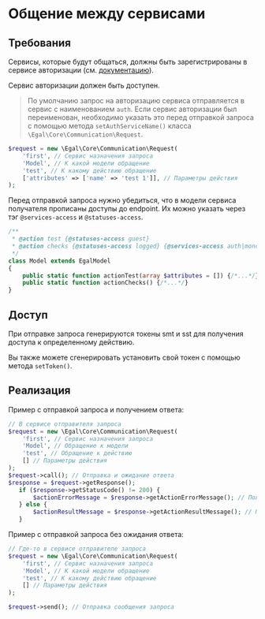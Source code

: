# Общение между сервисами

## Требования

Сервисы, которые будут общаться, должны быть зарегистрированы в сервисе
авторизации (см. [документацию](/server/authorization.md)).

Сервис авторизации должен быть доступен. 

> По умолчанию запрос на авторизацию сервиса отправляется в сервис с наименованием `auth`. 
> Если сервис авторизации был переименован, необходимо указать это перед отправкой запроса с помощью метода `setAuthServiceName()` класса `\Egal\Core\Communication\Request`.

```php
$request = new \Egal\Core\Communication\Request(
    'first', // Сервис назначения запроса
    'Model', // К какой модели обращение
    'test', // К какому действию обращение
    ['attributes' => ['name' => 'test 1']], // Параметры действия
);
```

Перед отправкой запроса нужно убедиться, что в модели сервиса получателя
прописаны доступы до endpoint. Их можно указать через тэг
`@services-access` и `@statuses-access`.

```php
/**
 * @action test {@statuses-access guest}
 * @action checks {@statuses-access logged} {@services-access auth|monolit}
 */
class Model extends EgalModel
{
    public static function actionTest(array $attributes = []) {/*...*/}
    public static function actionChecks() {/*...*/}
}
```


## Доступ

При отправке запроса генерируются токены smt и sst для получения доступа
к определенному действию.

Вы также можете сгенерировать установить свой токен с помощью метода
`setToken()`.


## Реализация

Пример с отправкой запроса и получением ответа:

```php
// В сервисе отправителя запроса
$request = new \Egal\Core\Communication\Request(
    'first', // Сервис назначения запроса
    'Model', // Обращение к модели
    'test', // Обращение к действию
    [] // Параметры действия
);
$request->call(); // Отправка и ожидание ответа
$response = $request->getResponse();
   if ($response->getStatusCode() != 200) {
       $actionErrorMessage = $response->getActionErrorMessage(); // Получение сообщения ошибки
   } else {
       $actionResultMessage = $response->getActionResultMessage(); // Получение сообщения результата выполнения [действия](/_glossary?id=действия) }
   }
```

Пример с отправкой запроса без ожидания ответа:

```php
// Где-то в сервисе отправителе запроса
$request = new \Egal\Core\Communication\Request(
    'first', // Сервис назначения запроса
    'Model', // К какой модели обращение
    'test', // К какому действию обращение
    [] // Параметры действия
);

$request->send(); // Отправка сообщения запроса
```

